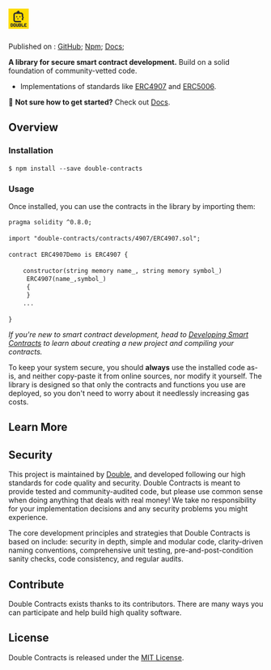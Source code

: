 # <img src="xhj.svg" alt="Double" height="40px">

Published on : 
[GitHub](https://github.com/emojidao/double-npm/tree/master);
[Npm](https://www.npmjs.com/package/double-contracts);
[Docs](https://docs.double.one/concepts/overview);

**A library for secure smart contract development.** Build on a solid foundation of community-vetted code.

 * Implementations of standards like [ERC4907](https://github.com/ethereum/EIPs/blob/master/EIPS/eip-4907.md) and [ERC5006](https://github.com/ethereum/EIPs/blob/master/EIPS/eip-5006.md).

:mage: **Not sure how to get started?** Check out [Docs](https://docs.double.one/concepts/overview).

## Overview

### Installation

```console
$ npm install --save double-contracts
```


### Usage

Once installed, you can use the contracts in the library by importing them:

```solidity
pragma solidity ^0.8.0;

import "double-contracts/contracts/4907/ERC4907.sol";

contract ERC4907Demo is ERC4907 {

    constructor(string memory name_, string memory symbol_)
     ERC4907(name_,symbol_)
     {         
     }
    ...

} 
```

_If you're new to smart contract development, head to [Developing Smart Contracts](https://docs.Double.com/learn/developing-smart-contracts) to learn about creating a new project and compiling your contracts._

To keep your system secure, you should **always** use the installed code as-is, and neither copy-paste it from online sources, nor modify it yourself. The library is designed so that only the contracts and functions you use are deployed, so you don't need to worry about it needlessly increasing gas costs.

## Learn More

## Security

This project is maintained by [Double](https://Double.one), and developed following our high standards for code quality and security. Double Contracts is meant to provide tested and community-audited code, but please use common sense when doing anything that deals with real money! We take no responsibility for your implementation decisions and any security problems you might experience.

The core development principles and strategies that Double Contracts is based on include: security in depth, simple and modular code, clarity-driven naming conventions, comprehensive unit testing, pre-and-post-condition sanity checks, code consistency, and regular audits.

## Contribute

Double Contracts exists thanks to its contributors. There are many ways you can participate and help build high quality software.

## License

Double Contracts is released under the [MIT License](LICENSE).
